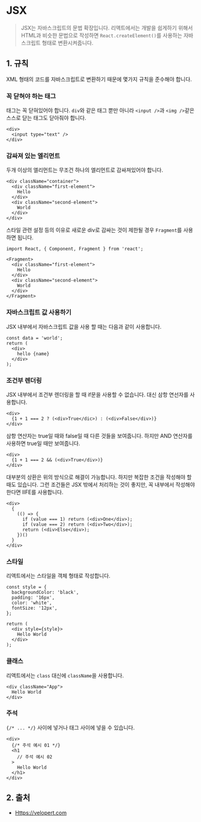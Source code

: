 # JSX

> JSX는 자바스크립트의 문법 확장입니다. 리액트에서는 개발을 쉽게하기 위해서 HTML과 비슷한 문법으로 작성하면 `React.createElement()`를 사용하는 자바스크립트 형태로 변환시켜줍니다.

## 1. 규칙

XML 형태의 코드를 자바스크립트로 변환하기 때문에 몇가지 규칙을 준수해야 합니다.

### 꼭 닫혀야 하는 태그

태그는 꼭 닫혀있어야 합니다. `div`와 같은 태그 뿐만 아니라 `<input />`과 `<img />`같은 스스로 닫는 태그도 닫아줘야 합니다.

```JSX
<div>
  <input type="text" />
</div>
```

### 감싸져 있는 엘리먼트

두개 이상의 엘리먼트는 무조건 하나의 엘리먼트로 감싸져있어야 합니다.

```JSX
<div className="container">
  <div className="first-element">
    Hello
  </div>
  <div className="second-element">
    World
  </div>
</div>
```

스타일 관련 설정 등의 이유로 새로운 div로 감싸는 것이 제한될 경우 `Fragment`를 사용하면 됩니다.

```JSX
import React, { Component, Fragment } from 'react';
```

```JSX
<Fragment>
  <div className="first-element">
    Hello
  </div>
  <div className="second-element">
    World
  </div>
</Fragment>
```

### 자바스크립트 값 사용하기

JSX 내부에서 자바스크립트 값을 사용 할 때는 다음과 같이 사용합니다.

```JSX
const data = 'world';
return (
  <div>
    hello {name}
  </div>
);
```

### 조건부 렌더링

JSX 내부에서 조건부 렌더링을 할 때 if문을 사용할 수 없습니다. 대신 삼항 연선자를 사용합니다.

```JSX
<div>
  {1 + 1 === 2 ? (<div>True</dic>) : (<div>False</div>)}
</div>
```

삼항 연산자는 true일 때와 false일 때 다른 것들을 보여줍니다. 하지만 AND 연산자를 사용하면 true일 때만 보여줍니다.

```JSX
<div>
  {1 + 1 === 2 && (<div>True</div>)}
</div>
```

대부분의 상환은 위의 방식으로 해결이 가능합니다. 하지만 복잡한 조건을 작성해야 할 때도 있습니다. 그런 조건들은 JSX 밖에서 처리하는 것이 좋지만, 꼭 내부에서 작성해야 한다면 IIFE를 사용합니다.

```JSX
<div>
  {
    (() => {
      if (value === 1) return (<div>One</div>);
      if (value === 2) return (<div>Two</div>);
      return (<div>Else</div>);
    })()
  }
</div>
```

### 스타일

리액트에서는 스타일을 객체 형태로 작성합니다.

```JSX
const style = {
  backgroundColor: 'black',
  padding: '16px',
  color: 'white',
  fontSize: '12px',
};
 
return (
  <div style={style}>
    Hello World
  </div>
);
```

### 클래스

리액트에서는 `class` 대신에 `className`을 사용합니다.

```JSX
<div className="App">
  Hello World
</div>
```

### 주석

`{/* ... */}` 사이에 넣거나 태그 사이에 넣을 수 있습니다.

```JSX
<div>
  {/* 주석 예시 01 */}
  <h1
    // 주석 예시 02
  >
    Hello World
  </h1>
</div>
```

## 2. 출처

- [Https://velopert.com](https://velopert.com/3626)
